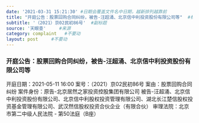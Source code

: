 ```yaml
---
date: '2021-03-31 15:21:30' #日期会覆盖文件名中日期，越新排列越靠前
title: "开庭公告：股票回购合同纠纷，被告-汪超涌、北京信中利投资股份有限公司等"  #标题
subtitle: '（2021）京02民初86号'  #副标题
source: '天眼查'     #来源
category: complaint   #不要动
layout: post     #不要动
---
```


### 开庭公告：股票回购合同纠纷，被告-汪超涌、北京信中利投资股份有限公司等

开庭日期：2021-05-11 16:00
案号：（2021）京02民初86号
案由：股票回购合同纠纷
案件身份：原告-北京居然之家投资控股集团有限公司
        被告-汪超涌、北京信中利投资股份有限公司、北京信中利股权投资管理有限公司、湖北长江楚信股权投资基金管理有限公司、武汉然信股权投资合伙企业（有限合伙）
审理法院：北京市第二中级人民法院 - 第50法庭（B座）
